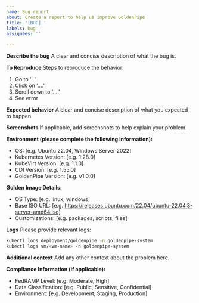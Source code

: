 ```yaml
---
name: Bug report
about: Create a report to help us improve GoldenPipe
title: '[BUG] '
labels: bug
assignees: ''

---
```


**Describe the bug**
A clear and concise description of what the bug is.

**To Reproduce**
Steps to reproduce the behavior:
1. Go to '...'
2. Click on '....'
3. Scroll down to '....'
4. See error

**Expected behavior**
A clear and concise description of what you expected to happen.

**Screenshots**
If applicable, add screenshots to help explain your problem.

**Environment (please complete the following information):**
 - OS: [e.g. Ubuntu 22.04, Windows Server 2022]
 - Kubernetes Version: [e.g. 1.28.0]
 - KubeVirt Version: [e.g. 1.1.0]
 - CDI Version: [e.g. 1.55.0]
 - GoldenPipe Version: [e.g. v1.0.0]

**Golden Image Details:**
 - OS Type: [e.g. linux, windows]
 - Base ISO URL: [e.g. https://releases.ubuntu.com/22.04/ubuntu-22.04.3-server-amd64.iso]
 - Customizations: [e.g. packages, scripts, files]

**Logs**
Please provide relevant logs:
```bash
kubectl logs deployment/goldenpipe -n goldenpipe-system
kubectl logs vm/<vm-name> -n goldenpipe-system
```

**Additional context**
Add any other context about the problem here.

**Compliance Information (if applicable):**
 - FedRAMP Level: [e.g. Moderate, High]
 - Data Classification: [e.g. Public, Sensitive, Confidential]
 - Environment: [e.g. Development, Staging, Production]
